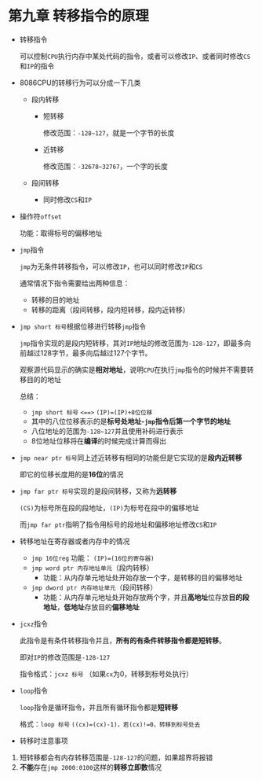 # 第九章 转移指令的原理

- 转移指令

  可以控制`CPU`执行内存中某处代码的指令，或者可以修改`IP`、或者同时修改`CS`和`IP`的指令

  

- 8086CPU的转移行为可以分成一下几类

  - 段内转移

    - 短转移

      修改范围：`-128~127`，就是一个字节的长度

    - 近转移

      修改范围：`-32678~32767`，一个字的长度

  - 段间转移

    - 同时修改`CS`和`IP`



- 操作符`offset`

  功能：取得标号的偏移地址



- `jmp`指令

  `jmp`为无条件转移指令，可以修改`IP`，也可以同时修改`IP`和`CS`

  通常情况下指令需要给出两种信息：

  - 转移的目的地址
  - 转移的距离（段间转移，段内短转移，段内近转移）



- `jmp short 标号`根据位移进行转移`jmp`指令

  `jmp`指令实现的是段内短转移，其对`IP`地址的修改范围为`-128-127`，即最多向前越过128字节，最多向后越过127个字节。

  观察源代码显示的确实是**相对地址**，说明`CPU`在执行`jmp`指令的时候并不需要转移目的的地址

  总结：

  - `jmp short 标号` `<==>` `(IP)=(IP)+8位位移`
  - 其中的八位位移表示的是**标号处地址-`jmp`指令后第一个字节的地址**
  - 八位地址的范围为`-128~127`并且使用补码进行表示
  - 8位地址位移将在**编译**的时候完成计算而得出



- `jmp near ptr 标号`同上述近转移有相同的功能但是它实现的是**段内近转移**

  即它的位移长度用的是**16位**的情况



- `jmp far ptr 标号`实现的是段间转移，又称为**远转移**

  `(CS)`为标号所在段的段地址，`(IP)`为标号在段中的偏移地址

  而`jmp far ptr`指明了指令用标号的段地址和偏移地址修改`CS`和`IP`



- 转移地址在寄存器或者内存中的情况
  - `jmp 16位reg` 功能： `(IP)=(16位的寄存器)`
  - `jmp word ptr 内存地址单元`（段内转移）
    - 功能：从内存单元地址处开始存放一个字，是转移的目的偏移地址
  - `jmp dword ptr 内存地址单元`（段间转移）
    - 功能：从内存单元地址处开始存放两个字，并且**高地址**位存放**目的段地址**，**低地址**存放目的**偏移地址**



- `jcxz`指令

  此指令是有条件转移指令并且，**所有的有条件转移指令都是短转移**。

  即对`IP`的修改范围是`-128-127`

  指令格式：`jcxz 标号` （如果`cx`为0，转移到标号处执行）



- `loop`指令

  `loop`指令是循环指令，并且所有循环指令都是**短转移**

  格式：`loop 标号` `((cx)=(cx)-1)，若(cx)!=0，转移到标号处去`

  

- 转移时注意事项

1. 短转移都会有内存转移范围是`-128-127`的问题，如果超界将报错
2. **不能**存在`jmp 2000:0100`这样的**转移立即数**情况












